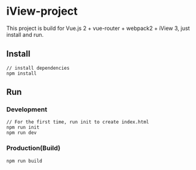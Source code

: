 # iView-project

This project is build for Vue.js 2 + vue-router + webpack2 + iView 3, just install and run.

## Install
```bush1111
// install dependencies
npm install
```
## Run
### Development
```bush
// For the first time, run init to create index.html
npm run init
npm run dev
```
### Production(Build)
```bush
npm run build
```

